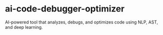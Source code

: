 # ai-code-debugger-optimizer
AI-powered tool that analyzes, debugs, and optimizes code using NLP, AST, and deep learning.
